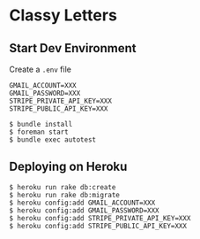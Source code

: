 # Classy Letters

## Start Dev Environment

Create a `.env` file

```
GMAIL_ACCOUNT=XXX
GMAIL_PASSWORD=XXX
STRIPE_PRIVATE_API_KEY=XXX
STRIPE_PUBLIC_API_KEY=XXX
```

```
$ bundle install
$ foreman start
$ bundle exec autotest
```

## Deploying on Heroku

```
$ heroku run rake db:create
$ heroku run rake db:migrate
$ heroku config:add GMAIL_ACCOUNT=XXX
$ heroku config:add GMAIL_PASSWORD=XXX
$ heroku config:add STRIPE_PRIVATE_API_KEY=XXX
$ heroku config:add STRIPE_PUBLIC_API_KEY=XXX
```